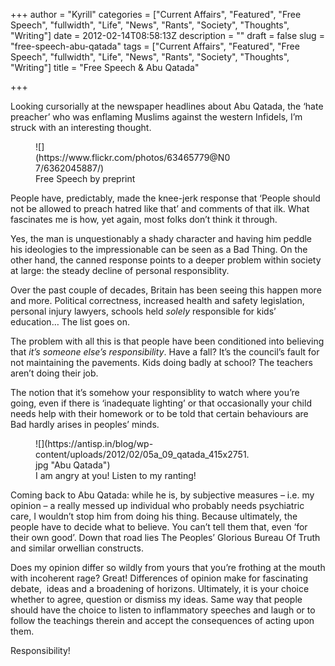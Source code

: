 +++
author = "Kyrill"
categories = ["Current Affairs", "Featured", "Free Speech", "fullwidth", "Life", "News", "Rants", "Society", "Thoughts", "Writing"]
date = 2012-02-14T08:58:13Z
description = ""
draft = false
slug = "free-speech-abu-qatada"
tags = ["Current Affairs", "Featured", "Free Speech", "fullwidth", "Life", "News", "Rants", "Society", "Thoughts", "Writing"]
title = "Free Speech & Abu Qatada"

+++


Looking cursorially at the newspaper headlines about Abu Qatada, the ‘hate preacher’ who was enflaming Muslims against the western Infidels, I’m struck with an interesting thought.

<figure class="thumbnail wp-caption alignleft" style="width: 317px">
![](https://www.flickr.com/photos/63465779@N07/6362045887/)
<figcaption class="caption wp-caption-text">Free Speech by preprint</figcaption></figure>People have, predictably, made the knee-jerk response that ‘People should not be allowed to preach hatred like that’ and comments of that ilk. What fascinates me is how, yet again, most folks don’t think it through.

Yes, the man is unquestionably a shady character and having him peddle his ideologies to the impressionable can be seen as a Bad Thing. On the other hand, the canned response points to a deeper problem within society at large: the steady decline of personal responsiblity.

Over the past couple of decades, Britain has been seeing this happen more and more. Political correctness, increased health and safety legislation, personal injury lawyers, schools held *solely* responsible for kids’ education… The list goes on.

The problem with all this is that people have been conditioned into believing that *it’s someone else’s responsibility*. Have a fall? It’s the council’s fault for not maintaining the pavements. Kids doing badly at school? The teachers aren’t doing their job.

The notion that it’s somehow your responsiblity to watch where you’re going, even if there is ‘inadequate lighting’ or that occasionally your child needs help with their homework or to be told that certain behaviours are Bad hardly arises in peoples’ minds.

<figure class="thumbnail wp-caption alignright" style="width: 342px">
![](https://antisp.in/blog/wp-content/uploads/2012/02/05a_09_qatada_415x2751.jpg "Abu Qatada")
<figcaption class="caption wp-caption-text">I am angry at you! Listen to my ranting!</figcaption></figure>Coming back to Abu Qatada: while he is, by subjective measures – i.e. my opinion – a really messed up individual who probably needs psychiatric care, I wouldn’t stop him from doing his thing. Because ultimately, the people have to decide what to believe. You can’t tell them that, even ‘for their own good’. Down that road lies The Peoples’ Glorious Bureau Of Truth and similar orwellian constructs.

Does my opinion differ so wildly from yours that you’re frothing at the mouth with incoherent rage? Great! Differences of opinion make for fascinating debate,  ideas and a broadening of horizons. Ultimately, it is your choice whether to agree, question or dismiss my ideas. Same way that people should have the choice to listen to inflammatory speeches and laugh or to follow the teachings therein and accept the consequences of acting upon them.

Responsibility!


